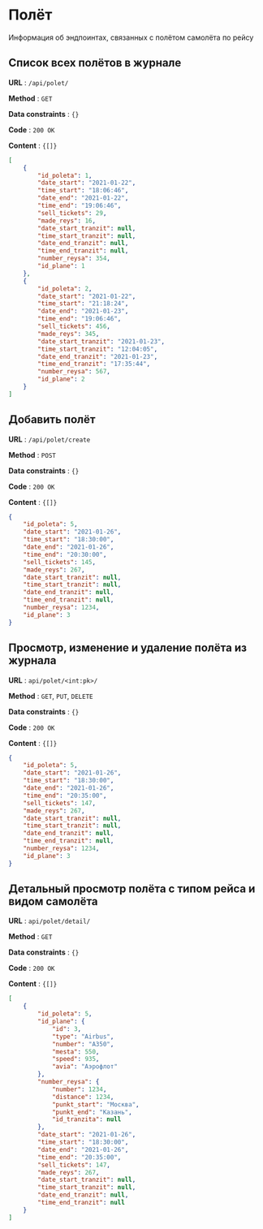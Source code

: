 # Полёт

Информация об эндпоинтах, связанных с полётом самолёта по рейсу

## Cписок всех полётов в журнале

**URL** : `/api/polet/`

**Method** : `GET`

**Data constraints** : `{}`

**Code** : `200 OK`

**Content** : `{[]}`

```json
[
    {
        "id_poleta": 1,
        "date_start": "2021-01-22",
        "time_start": "18:06:46",
        "date_end": "2021-01-22",
        "time_end": "19:06:46",
        "sell_tickets": 29,
        "made_reys": 16,
        "date_start_tranzit": null,
        "time_start_tranzit": null,
        "date_end_tranzit": null,
        "time_end_tranzit": null,
        "number_reysa": 354,
        "id_plane": 1
    },
    {
        "id_poleta": 2,
        "date_start": "2021-01-22",
        "time_start": "21:18:24",
        "date_end": "2021-01-23",
        "time_end": "19:06:46",
        "sell_tickets": 456,
        "made_reys": 345,
        "date_start_tranzit": "2021-01-23",
        "time_start_tranzit": "12:04:05",
        "date_end_tranzit": "2021-01-23",
        "time_end_tranzit": "17:35:44",
        "number_reysa": 567,
        "id_plane": 2
    }
]
```
## Добавить полёт

**URL** : `/api/polet/create`

**Method** : `POST`

**Data constraints** : `{}`

**Code** : `200 OK`

**Content** : `{[]}`

```json
{
    "id_poleta": 5,
    "date_start": "2021-01-26",
    "time_start": "18:30:00",
    "date_end": "2021-01-26",
    "time_end": "20:30:00",
    "sell_tickets": 145,
    "made_reys": 267,
    "date_start_tranzit": null,
    "time_start_tranzit": null,
    "date_end_tranzit": null,
    "time_end_tranzit": null,
    "number_reysa": 1234,
    "id_plane": 3
}
```

## Просмотр, изменение и удаление полёта из журнала

**URL** : `api/polet/<int:pk>/`

**Method** : `GET`, `PUT`, `DELETE`

**Data constraints** : `{}`

**Code** : `200 OK`

**Content** : `{[]}`

```json
{
    "id_poleta": 5,
    "date_start": "2021-01-26",
    "time_start": "18:30:00",
    "date_end": "2021-01-26",
    "time_end": "20:35:00",
    "sell_tickets": 147,
    "made_reys": 267,
    "date_start_tranzit": null,
    "time_start_tranzit": null,
    "date_end_tranzit": null,
    "time_end_tranzit": null,
    "number_reysa": 1234,
    "id_plane": 3
}
```

## Детальный просмотр полёта с типом рейса и видом самолёта

**URL** : `api/polet/detail/`

**Method** : `GET`

**Data constraints** : `{}`

**Code** : `200 OK`

**Content** : `{[]}`

```json
[
    {
        "id_poleta": 5,
        "id_plane": {
            "id": 3,
            "type": "Airbus",
            "number": "A350",
            "mesta": 550,
            "speed": 935,
            "avia": "Аэрофлот"
        },
        "number_reysa": {
            "number": 1234,
            "distance": 1234,
            "punkt_start": "Москва",
            "punkt_end": "Казань",
            "id_tranzita": null
        },
        "date_start": "2021-01-26",
        "time_start": "18:30:00",
        "date_end": "2021-01-26",
        "time_end": "20:35:00",
        "sell_tickets": 147,
        "made_reys": 267,
        "date_start_tranzit": null,
        "time_start_tranzit": null,
        "date_end_tranzit": null,
        "time_end_tranzit": null
    }
]
```